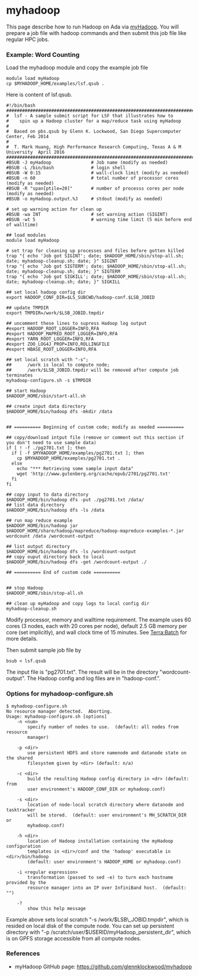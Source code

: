 # myhadoop

This page describe how to run Hadoop on Ada via
[myHadoop](https://github.com/glennklockwood/myhadoop). You will prepare
a job file with hadoop commands and then submit this job file like
regular HPC jobs.

### Example: Word Counting

Load the myhadoop module and copy the example job file

    module load myHadoop
    cp $MYHADOOP_HOME/examples/lsf.qsub .

Here is content of lsf.qsub.

    #!/bin/bash
    ################################################################################
    #  lsf - A sample submit script for LSF that illustrates how to
    #    spin up a Hadoop cluster for a map/reduce task using myHadoop
    #
    #  Based on pbs.qsub by Glenn K. Lockwood, San Diego Supercomputer Center, Feb 2014
    #
    #  T. Mark Huang, High Performance Research Computing, Texas A & M University  April 2016
    ################################################################################
    #BSUB -J myHadoop               # Job name (modify as needed)
    #BSUB -L /bin/bash              # login shell
    #BSUB -W 0:15                   # wall-clock limit (modify as needed)
    #BSUB -n 60                     # total number of processor cores (modify as needed)
    #BSUB -R "span[ptile=20]"       # number of processs cores per node (modify as needed)
    #BSUB -o myHadoop.output.%J     # stdout (modify as needed)
    
    # set up warning action for clean up
    #BSUB -wa INT                   # set warning action (SIGINT)
    #BSUB -wt 5                     # warning time limit (5 min before end of walltime)
    
    ## load modules
    module load myHadoop
    
    # set trap for cleaning up processes and files before gotten killed
    trap "{ echo 'Job got SIGINT'; date; $HADOOP_HOME/sbin/stop-all.sh; date; myhadoop-cleanup.sh; date; }" SIGINT
    trap "{ echo 'Job got SIGTERM'; date; $HADOOP_HOME/sbin/stop-all.sh; date; myhadoop-cleanup.sh; date; }" SIGTERM
    trap "{ echo 'Job got SIGKILL'; date; $HADOOP_HOME/sbin/stop-all.sh; date; myhadoop-cleanup.sh; date; }" SIGKILL
    
    ## set local hadoop config dir
    export HADOOP_CONF_DIR=$LS_SUBCWD/hadoop-conf.$LSB_JOBID
    
    ## update TMPDIR
    export TMPDIR=/work/$LSB_JOBID.tmpdir
    
    ## uncomment these lines to supress Hadoop log output
    #export HADOOP_ROOT_LOGGER=INFO,RFA
    #export HADOOP_MAPRED_ROOT_LOGGER=INFO,RFA
    #export YARN_ROOT_LOGGER=INFO,RFA
    #export ZOO_LOG4J_PROP=INFO,ROLLINGFILE
    #export HBASE_ROOT_LOGGER=INFO,RFA
    
    ## set local scratch with "-s";
    ##      /work is local to compute node;
    ##      /work/$LSB_JOBID.tmpdir will be removed after compute job terminates
    myhadoop-configure.sh -s $TMPDIR
    
    ## start Hadoop
    $HADOOP_HOME/sbin/start-all.sh
    
    ## create input data directory
    $HADOOP_HOME/bin/hadoop dfs -mkdir /data
    
    
    ## ========== Beginning of custom code; modify as needed ==========
    
    ## copy/download intput file (remove or comment out this section if you don't need to use sample data)
    if [ ! -f ./pg2701.txt ]; then
      if [ -f $MYHADOOP_HOME/examples/pg2701.txt ]; then
        cp $MYHADOOP_HOME/examples/pg2701.txt .
      else
        echo "*** Retrieving some sample input data"
        wget 'http://www.gutenberg.org/cache/epub/2701/pg2701.txt'
      fi
    fi
    
    ## copy input to data directory
    $HADOOP_HOME/bin/hadoop dfs -put ./pg2701.txt /data/
    ## list data directory
    $HADOOP_HOME/bin/hadoop dfs -ls /data
    
    ## run map reduce example
    $HADOOP_HOME/bin/hadoop jar $HADOOP_HOME/share/hadoop/mapreduce/hadoop-mapreduce-examples-*.jar wordcount /data /wordcount-output
    
    ## list output directory
    $HADOOP_HOME/bin/hadoop dfs -ls /wordcount-output
    ## copy ouput directory back to local
    $HADOOP_HOME/bin/hadoop dfs -get /wordcount-output ./
    
    ## ========== End of custom code ==========
    
    
    ## stop Hadoop
    $HADOOP_HOME/sbin/stop-all.sh
    
    ## clean up myHadoop and copy logs to local config dir
    myhadoop-cleanup.sh

Modify processor, memory and walltime requirement. The example uses 60
cores (3 nodes, each with 20 cores per node), default 2.5 GB memory per
core (set implicitly), and wall clock time of 15 minutes. See
[Terra:Batch](/kb3/User-Guides/Terra/Terra@Batch/ "wikilink") for more details.

Then submit sample job file by

    bsub < lsf.qsub

The input file is "pg2701.txt". The result will be in the directory
"wordcount-output". The Hadoop config and log files are in
"hadoop-conf.<jobid>".

### Options for myhadoop-configure.sh

    $ myhadoop-configure.sh
    No resource manager detected.  Aborting.
    Usage: myhadoop-configure.sh [options]
        -n <num> 
            specify number of nodes to use.  (default: all nodes from resource 
            manager)
    
        -p <dir> 
            use persistent HDFS and store namenode and datanode state on the shared 
            filesystem given by <dir> (default: n/a)
    
        -c <dir>
            build the resulting Hadoop config directory in <dr> (default: from 
            user environment's HADOOP_CONF_DIR or myhadoop.conf)
    
        -s <dir>
            location of node-local scratch directory where datanode and tasktracker
            will be stored.  (default: user environment's MH_SCRATCH_DIR or 
            myhadoop.conf)
    
        -h <dir>
            location of Hadoop installation containing the myHadoop configuration
            templates in <dir>/conf and the 'hadoop' executable in <dir>/bin/hadoop
            (default: user environment's HADOOP_HOME or myhadoop.conf)
    
        -i <regular expression>
            transformation (passed to sed -e) to turn each hostname provided by the
            resource manager into an IP over InfiniBand host.  (default: "")
    
        -?
            show this help message

Example above sets local scratch "-s /work/$LSB\_JOBID.tmpdir", which is
resided on local disk of the compute node. You can set up persistent
directory with "-p /scratch/user/$USERID/myHadoop\_persistent\_dir",
which is on GPFS storage accessible from all compute nodes.

### References

  - myHadoop GitHub page: <https://github.com/glennklockwood/myhadoop>
